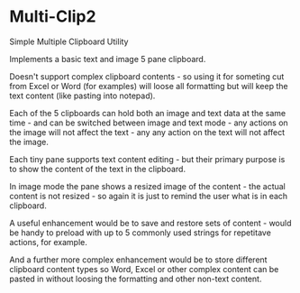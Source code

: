 # Multi-Clip2

Simple Multiple Clipboard Utility

Implements a basic text and image 5 pane clipboard.  

Doesn't support complex clipboard contents - so using it for someting cut from Excel or Word (for examples) will loose all formatting but will keep the text content (like pasting into notepad).

Each of the 5 clipboards can hold both an image and text data at the same time - and can be switched between image and text mode - any actions on the image will not affect the text - any any action on the text will not affect the image.

Each tiny pane supports text content editing - but their primary purpose is to show the content of the text in the clipboard.

In image mode the pane shows a resized image of the content - the actual content is not resized - so again it is just to remind the user what is in each clipboard.

A useful enhancement would be to save and restore sets of content - would be handy to preload with up to 5 commonly used strings for repetitave actions, for example.

And a further more complex enhancement would be to store different clipboard content types so Word, Excel or other complex content can be pasted in without loosing the formatting and other non-text content.
